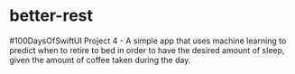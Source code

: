 # better-rest
#100DaysOfSwiftUI Project 4 - A simple app that uses machine learning to predict when to retire to bed in order to have the desired amount of sleep, given the amount of coffee taken during the day.
